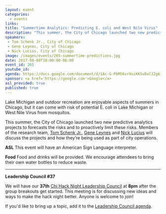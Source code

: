```yaml
---
layout: event
categories: 
  - events
links:
title: "Summertime Analytics: Predicting E. coli and West Nile Virus"
description: "This summer, the City of Chicago launched two new predictive analytics projects to forecasts the risks and to proactively limit these risks. Members of the research team, Tom Schenk Jr., Gene Leynes and Nick Lucius will discuss the projects and how they’re being used as part of city operations."
speakers:
 - Tom Schenk Jr., City of Chicago
 - Gene Leynes, City of Chicago
 - Nick Lucius, City of Chicago
image: /images/events/265-summertime-predictions.jpg
date: 2017-08-08T18:00:00-06:00
event_id: 265
youtube_id: 
agenda: https://docs.google.com/document/d/1Ac-G-PbMS6vrVuiKKSvDxCJ2g6_G3Rgt7-4_B2uUIJ4/edit
sponsor: <a href='https://google.com'>Google</a>
asl_provided: true
published: true
---
```


Lake Michigan and outdoor recreation are enjoyable aspects of summers in Chicago, but it can come with risk of potential E. coli in Lake Michigan or West Nile Virus from mosquitos. 

This summer, the City of Chicago launched two new predictive analytics projects to forecasts the risks and to proactively limit these risks. Members of the research team, [Tom Schenk Jr.](https://twitter.com/chicagocdo), [Gene Leynes](https://twitter.com/Geneorama) and [Nick Lucius](https://twitter.com/chicagolucius) will discuss the projects and how they’re being used as part of city operations.

**ASL** This event will have an American Sign Language interpreter.

**Food** Food and drinks will be provided. We encourage attendees to bring their own water bottles to reduce waste.

---

**Leadership Council #37**

We will have our **37th** [Chi Hack Night Leadership Council](http://chihacknight.org/leadership-council.html) at **8pm** after the group breakouts get started. This meeting is for discussing new ideas and ways to make the hack night better. Anyone is welcome to join! 

If you'd like to bring up a topic, add it to the [Leadership Council agenda](https://docs.google.com/document/d/1l35wfVpVoE7pSI_5iSmbSGfneRB1G9Ny-hhMD5xCkKA/edit).